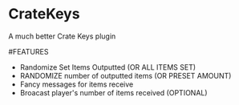# CrateKeys
A much better Crate Keys plugin


#FEATURES
- Randomize Set Items Outputted (OR ALL ITEMS SET)
- RANDOMIZE number of outputted items (OR PRESET AMOUNT)
- Fancy messages for items receive
- Broacast player's number of items received (OPTIONAL)

